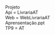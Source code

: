 Projeto
<br/>
Api = LivrariaAT
<br/>
Web = WebLivrariaAT
<br/>
Aprensentação.ppt
<br/>
TP9 = AT
<br/>
